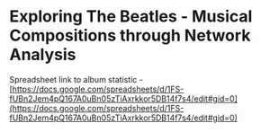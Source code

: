 # Exploring The Beatles - Musical Compositions through Network Analysis
Spreadsheet link to album statistic - [https://docs.google.com/spreadsheets/d/1FS-fUBn2Jem4pQ167A0uBn05zTiAxrkkor5DB14f7s4/edit#gid=0](https://docs.google.com/spreadsheets/d/1FS-fUBn2Jem4pQ167A0uBn05zTiAxrkkor5DB14f7s4/edit#gid=0)
